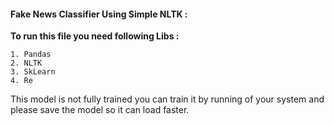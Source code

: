 #### Fake News Classifier Using Simple NLTK :

**To run this file you need following Libs :**

   ``` 
1. Pandas
2. NLTK
3. SkLearn
4. Re
   ```
This model is not fully trained you can train it by running of your system and please save the model so it can load faster.
